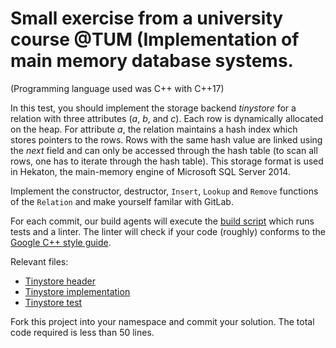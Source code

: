 # Small exercise from a university course @TUM (Implementation of main memory database systems. 
(Programming language used was C++ with C++17)

In this test, you should implement the storage backend *tinystore* for a relation with three attributes
(*a*, *b*, and *c*). Each row is dynamically allocated on the heap. For attribute *a*, the relation maintains a hash index
which stores pointers to the rows. Rows with the same hash value are linked using the *next* field and can only be accessed
through the hash table (to scan all rows, one has to iterate through the hash table).
This storage format is used in Hekaton, the main-memory engine of Microsoft SQL Server 2014.

Implement the constructor, destructor, `Insert`, `Lookup` and `Remove` functions of the `Relation` and make yourself familar with GitLab.

For each commit, our build agents will execute the [build script](./.gitlab-ci.yml) which runs tests and a linter.
The linter will check if your code (roughly) conforms to the
[Google C++ style guide](https://google.github.io/styleguide/cppguide.html).

Relevant files:
- [Tinystore header](./include/imlab/tinystore.h)
- [Tinystore implementation](./src/tinystore.cc)
- [Tinystore test](./test/tinystore_test.cc)

Fork this project into your namespace and commit your solution.
The total code required is less than 50 lines.
